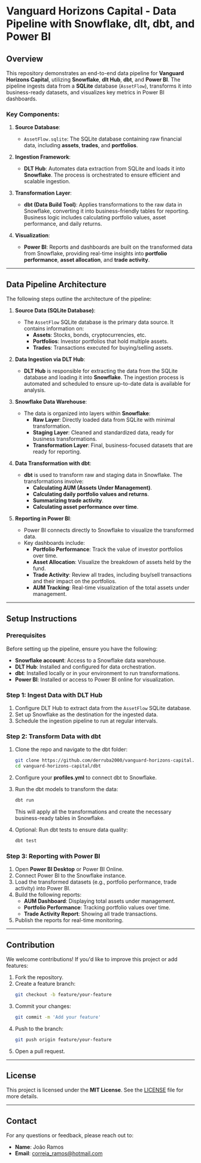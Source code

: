 
# Vanguard Horizons Capital - Data Pipeline with Snowflake, dlt, dbt, and Power BI

## Overview

This repository demonstrates an end-to-end data pipeline for **Vanguard Horizons Capital**, utilizing **Snowflake**, **dlt Hub**, **dbt**, and **Power BI**. The pipeline ingests data from a **SQLite** database (`AssetFlow`), transforms it into business-ready datasets, and visualizes key metrics in Power BI dashboards.

### Key Components:

1. **Source Database**: 
   - `AssetFlow.sqlite`: The SQLite database containing raw financial data, including **assets**, **trades**, and **portfolios**.
   
2. **Ingestion Framework**: 
   - **DLT Hub**: Automates data extraction from SQLite and loads it into **Snowflake**. The process is orchestrated to ensure efficient and scalable ingestion.
   
3. **Transformation Layer**: 
   - **dbt (Data Build Tool)**: Applies transformations to the raw data in Snowflake, converting it into business-friendly tables for reporting. Business logic includes calculating portfolio values, asset performance, and daily returns.

4. **Visualization**:
   - **Power BI**: Reports and dashboards are built on the transformed data from Snowflake, providing real-time insights into **portfolio performance**, **asset allocation**, and **trade activity**.

---

## Data Pipeline Architecture

The following steps outline the architecture of the pipeline:

1. **Source Data (SQLite Database)**:
   - The `AssetFlow` SQLite database is the primary data source. It contains information on:
     - **Assets**: Stocks, bonds, cryptocurrencies, etc.
     - **Portfolios**: Investor portfolios that hold multiple assets.
     - **Trades**: Transactions executed for buying/selling assets.

2. **Data Ingestion via DLT Hub**:
   - **DLT Hub** is responsible for extracting the data from the SQLite database and loading it into **Snowflake**. The ingestion process is automated and scheduled to ensure up-to-date data is available for analysis.

3. **Snowflake Data Warehouse**:
   - The data is organized into layers within **Snowflake**:
     - **Raw Layer**: Directly loaded data from SQLite with minimal transformation.
     - **Staging Layer**: Cleaned and standardized data, ready for business transformations.
     - **Transformation Layer**: Final, business-focused datasets that are ready for reporting.

4. **Data Transformation with dbt**:
   - **dbt** is used to transform raw and staging data in Snowflake. The transformations involve:
     - **Calculating AUM (Assets Under Management)**.
     - **Calculating daily portfolio values and returns**.
     - **Summarizing trade activity**.
     - **Calculating asset performance over time**.

5. **Reporting in Power BI**:
   - Power BI connects directly to Snowflake to visualize the transformed data.
   - Key dashboards include:
     - **Portfolio Performance**: Track the value of investor portfolios over time.
     - **Asset Allocation**: Visualize the breakdown of assets held by the fund.
     - **Trade Activity**: Review all trades, including buy/sell transactions and their impact on the portfolios.
     - **AUM Tracking**: Real-time visualization of the total assets under management.

---

## Setup Instructions

### Prerequisites

Before setting up the pipeline, ensure you have the following:

- **Snowflake account**: Access to a Snowflake data warehouse.
- **DLT Hub**: Installed and configured for data orchestration.
- **dbt**: Installed locally or in your environment to run transformations.
- **Power BI**: Installed or access to Power BI online for visualization.

### Step 1: Ingest Data with DLT Hub

1. Configure DLT Hub to extract data from the `AssetFlow` SQLite database.
2. Set up Snowflake as the destination for the ingested data.
3. Schedule the ingestion pipeline to run at regular intervals.

### Step 2: Transform Data with dbt

1. Clone the repo and navigate to the dbt folder:
   ```bash
   git clone https://github.com/derruba2000/vanguard-horizons-capital.git
   cd vanguard-horizons-capital/dbt
   ```
2. Configure your **profiles.yml** to connect dbt to Snowflake.
3. Run the dbt models to transform the data:
   ```bash
   dbt run
   ```
   This will apply all the transformations and create the necessary business-ready tables in Snowflake.

4. Optional: Run dbt tests to ensure data quality:
   ```bash
   dbt test
   ```

### Step 3: Reporting with Power BI

1. Open **Power BI Desktop** or Power BI Online.
2. Connect Power BI to the Snowflake instance.
3. Load the transformed datasets (e.g., portfolio performance, trade activity) into Power BI.
4. Build the following reports:
   - **AUM Dashboard**: Displaying total assets under management.
   - **Portfolio Performance**: Tracking portfolio values over time.
   - **Trade Activity Report**: Showing all trade transactions.
5. Publish the reports for real-time monitoring.

---

## Contribution

We welcome contributions! If you'd like to improve this project or add features:

1. Fork the repository.
2. Create a feature branch:
   ```bash
   git checkout -b feature/your-feature
   ```
3. Commit your changes:
   ```bash
   git commit -m 'Add your feature'
   ```
4. Push to the branch:
   ```bash
   git push origin feature/your-feature
   ```
5. Open a pull request.

---

## License

This project is licensed under the **MIT License**. See the [LICENSE](LICENSE) file for more details.

---

## Contact

For any questions or feedback, please reach out to:

- **Name**: João Ramos
- **Email**: correia_ramos@hotmail.com

